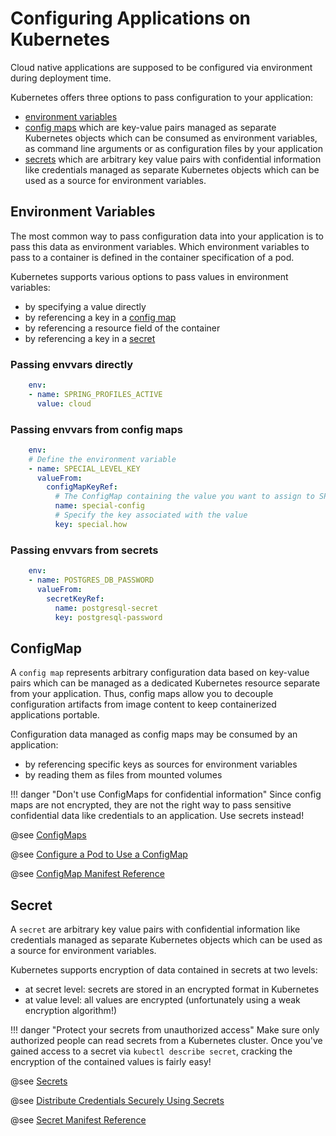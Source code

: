 # Configuring Applications on Kubernetes

Cloud native applications are supposed to be configured via environment during deployment time.

Kubernetes offers three options to pass configuration to your application:

* [environment variables](#environment-variables)
* [config maps](#configmap) which are key-value pairs managed as separate Kubernetes objects which can be 
consumed as environment variables, as command line arguments or as configuration files by your application
* [secrets](#configmap) which are arbitrary key value pairs with confidential information like credentials 
managed as separate Kubernetes objects which can be used as a source for environment variables.

## Environment Variables

The most common way to pass configuration data into your application is to pass this data as environment variables.
Which environment variables to pass to a container is defined in the container specification of a pod.

Kubernetes supports various options to pass values in environment variables:

* by specifying a value directly
* by referencing a key in a [config map](#configmap)
* by referencing a resource field of the container
* by referencing a key in a [secret](#secret)

### Passing envvars directly

```yaml
    env:
    - name: SPRING_PROFILES_ACTIVE
      value: cloud
```

### Passing envvars from config maps

```yaml
    env:
    # Define the environment variable
    - name: SPECIAL_LEVEL_KEY
      valueFrom:
        configMapKeyRef:
          # The ConfigMap containing the value you want to assign to SPECIAL_LEVEL_KEY
          name: special-config
          # Specify the key associated with the value
          key: special.how
```

### Passing envvars from secrets

```yaml
    env:
    - name: POSTGRES_DB_PASSWORD
      valueFrom:
        secretKeyRef:
          name: postgresql-secret
          key: postgresql-password
```

## ConfigMap

A `config map` represents arbitrary configuration data based on key-value pairs which can be managed as a dedicated 
Kubernetes resource separate from your application. Thus, config maps allow you to decouple configuration artifacts 
from image content to keep containerized applications portable.

Configuration data managed as config maps may be consumed by an application:

* by referencing specific keys as sources for environment variables
* by reading them as files from mounted volumes

!!! danger "Don't use ConfigMaps for confidential information" 
    Since config maps are not encrypted, they are not the right way to pass sensitive confidential data like 
    credentials to an application. Use secrets instead!
    
@see [ConfigMaps](https://kubernetes.io/docs/concepts/configuration/configmap/)

@see [Configure a Pod to Use a ConfigMap](https://kubernetes.io/docs/tasks/configure-pod-container/configure-pod-configmap/)

@see [ConfigMap Manifest Reference](https://kubernetes.io/docs/reference/generated/kubernetes-api/v1.20/#configmap-v1-core)

## Secret

A `secret` are arbitrary key value pairs with confidential information like credentials managed as separate Kubernetes 
objects which can be used as a source for environment variables.

Kubernetes supports encryption of data contained in secrets at two levels:

* at secret level: secrets are stored in an encrypted format in Kubernetes
* at value level: all values are encrypted (unfortunately using a weak encryption algorithm!)

!!! danger "Protect your secrets from unauthorized access"
    Make sure only authorized people can read secrets from a Kubernetes cluster. Once you've gained access to a
    secret via `kubectl describe secret`, cracking the encryption of the contained values is fairly easy! 

@see [Secrets](https://kubernetes.io/docs/concepts/configuration/secret/)

@see [Distribute Credentials Securely Using Secrets](https://kubernetes.io/docs/tasks/inject-data-application/distribute-credentials-secure/)

@see [Secret Manifest Reference](https://kubernetes.io/docs/reference/generated/kubernetes-api/v1.20/#secret-v1-core)
